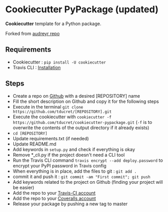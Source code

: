 # Cookiecutter PyPackage (updated)

**Cookiecutter** template for a Python package.

Forked from [audreyr repo](https://github.com/audreyr/cookiecutter-pypackage/)

## Requirements

- Cookiecutter : `pip install -U cookiecutter`
- Travis CLI : [Installation](https://github.com/travis-ci/travis.rb#installation)

## Steps

- Create a repo on [Github](https://github.com/new) with a desired [REPOSITORY] name
- Fill the short description on Github and copy it for the following steps
- Execute in the terminal `git clone https://github.com/tducret/[REPOSITORY].git`
- Execute the cookiecutter with `cookiecutter -f https://github.com/tducret/cookiecutter-pypackage.git` (`-f` is to overwrite the contents of the output directory if it already exists)
- `cd [REPOSITORY]`
- Update requirements.txt (if needed)
- Update README.md
- Add keywords in `setup.py` and check if everything is okay
- Remove *_cli.py if the project doesn't need a CLI tool
- Run the Travis CLI command `travis encrypt --add deploy.password` to encrypt your PyPI password in Travis config
- When everything is in place, add the files to git : `git add .`
- commit it and push it : `git commit -am "First commit"; git push`
- Add keywords related to the project on Github (finding your project will be easier)
- Add the repo to your [Travis-CI account](https://travis-ci.org/profile/tducret)
- Add the repo to your [Coveralls account](https://coveralls.io/repos/new)
- Release your package by pushing a new tag to master